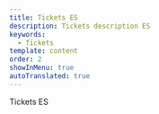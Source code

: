 ```yaml
---
title: Tickets ES
description: Tickets description ES
keywords:
  - Tickets
template: content
order: 2
showInMenu: true
autoTranslated: true
---
```


Tickets ES

